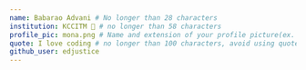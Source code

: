 ```yaml
---
name: Babarao Advani # No longer than 28 characters
institution: KCCITM 🚩 # no longer than 58 characters
profile_pic: mona.png # Name and extension of your profile picture(ex. mona.png) The picture must be squared and 544px on width and height.
quote: I love coding # no longer than 100 characters, avoid using quotes(") to guarantee the format remains the same.
github_user: edjustice
---
```

